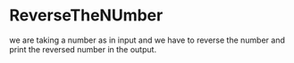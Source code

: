 # ReverseTheNUmber
we are taking a number as in input and we have to reverse the number and print the reversed number in the output.
